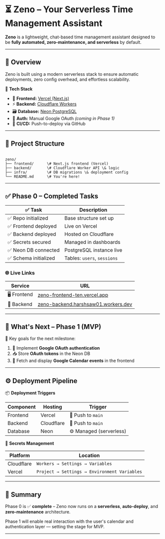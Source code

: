 # ⏳ Zeno – Your Serverless Time Management Assistant

**Zeno** is a lightweight, chat-based time management assistant designed to be **fully automated, zero-maintenance, and serverless** by default.

---

## 🚀 Overview

Zeno is built using a modern serverless stack to ensure automatic deployments, zero config overhead, and effortless scalability.

🔧 **Tech Stack**  
- 🧱 **Frontend:** [Vercel (Next.js)](https://zeno-frontend-ten.vercel.app/)  
- ⚡ **Backend:** [Cloudflare Workers](https://zeno-backend.harshsaw01.workers.dev/)  
- 🗃️ **Database:** [Neon PostgreSQL](https://neon.tech)  
- 🔐 **Auth:** Manual Google OAuth *(coming in Phase 1)*  
- 🚀 **CI/CD:** Push-to-deploy via GitHub

---

## 📁 Project Structure

```

zeno/
├── frontend/      \# Next.js frontend (Vercel)
├── backend/       \# Cloudflare Worker API \& logic
├── infra/         \# DB migrations \& deployment config
└── README.md      \# You're here!

```

---

## ✅ Phase 0 – Completed Tasks

| ✅ Task | Description |
|--------|-------------|
| ✅ Repo initialized | Base structure set up |
| ✅ Frontend deployed | Live on Vercel |
| ✅ Backend deployed  | Hosted on Cloudflare |
| ✅ Secrets secured   | Managed in dashboards |
| ✅ Neon DB connected | PostgreSQL instance live |
| ✅ Schema initialized | Tables: `users`, `sessions` |

### 🌐 Live Links

| Service     | URL |
|-------------|-----|
| 🖥️ Frontend | [zeno-frontend-ten.vercel.app](https://zeno-frontend-ten.vercel.app/) |
| 🔌 Backend  | [zeno-backend.harshsaw01.workers.dev](https://zeno-backend.harshsaw01.workers.dev/) |

---

## 🌱 What's Next – Phase 1 (MVP)

🎯 Key goals for the next milestone:

1. 🔐 Implement **Google OAuth authentication**
2. 📥 Store **OAuth tokens** in the Neon DB
3. 📅 Fetch and display **Google Calendar events** in the frontend

---

## ⚙️ Deployment Pipeline

📦 **Deployment Triggers**

| Component | Hosting     | Trigger       |
|-----------|-------------|----------------|
| Frontend  | Vercel      | 🔁 Push to `main` |
| Backend   | Cloudflare  | 🔁 Push to `main` |
| Database  | Neon        | ⚙️ Managed (serverless) |

🔑 **Secrets Management**

| Platform         | Location |
|------------------|----------|
| Cloudflare       | `Workers → Settings → Variables` |
| Vercel           | `Project → Settings → Environment Variables` |

---

## 📌 Summary

Phase 0 is ✅ **complete** – Zeno now runs on a **serverless**, **auto-deploy**, and **zero-maintenance** architecture.

Phase 1 will enable real interaction with the user's calendar and authentication layer — setting the stage for MVP.

---